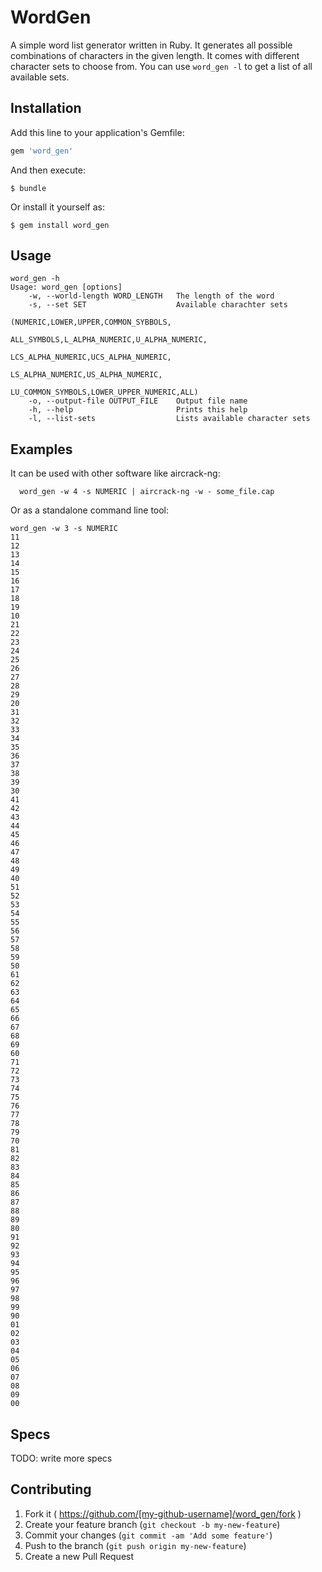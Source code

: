 # WordGen

A simple word list generator written in Ruby. It generates all possible combinations
of characters in the given length. It comes with different character sets to choose from.
You can use `word_gen -l` to get a list of all available sets.

## Installation

Add this line to your application's Gemfile:

```ruby
gem 'word_gen'
```

And then execute:

    $ bundle

Or install it yourself as:

    $ gem install word_gen

## Usage

```
word_gen -h
Usage: word_gen [options]
    -w, --world-length WORD_LENGTH   The length of the word
    -s, --set SET                    Available charachter sets
                                      (NUMERIC,LOWER,UPPER,COMMON_SYBBOLS,
                                      ALL_SYMBOLS,L_ALPHA_NUMERIC,U_ALPHA_NUMERIC,
                                      LCS_ALPHA_NUMERIC,UCS_ALPHA_NUMERIC,
                                      LS_ALPHA_NUMERIC,US_ALPHA_NUMERIC,
                                      LU_COMMON_SYMBOLS,LOWER_UPPER_NUMERIC,ALL)
    -o, --output-file OUTPUT_FILE    Output file name
    -h, --help                       Prints this help
    -l, --list-sets                  Lists available character sets
```

## Examples

It can be used with other software like aircrack-ng:

```
  word_gen -w 4 -s NUMERIC | aircrack-ng -w - some_file.cap
```

Or as a standalone command line tool:
```
word_gen -w 3 -s NUMERIC
11
12
13
14
15
16
17
18
19
10
21
22
23
24
25
26
27
28
29
20
31
32
33
34
35
36
37
38
39
30
41
42
43
44
45
46
47
48
49
40
51
52
53
54
55
56
57
58
59
50
61
62
63
64
65
66
67
68
69
60
71
72
73
74
75
76
77
78
79
70
81
82
83
84
85
86
87
88
89
80
91
92
93
94
95
96
97
98
99
90
01
02
03
04
05
06
07
08
09
00
```

## Specs

TODO: write more specs


## Contributing

1. Fork it ( https://github.com/[my-github-username]/word_gen/fork )
2. Create your feature branch (`git checkout -b my-new-feature`)
3. Commit your changes (`git commit -am 'Add some feature'`)
4. Push to the branch (`git push origin my-new-feature`)
5. Create a new Pull Request
